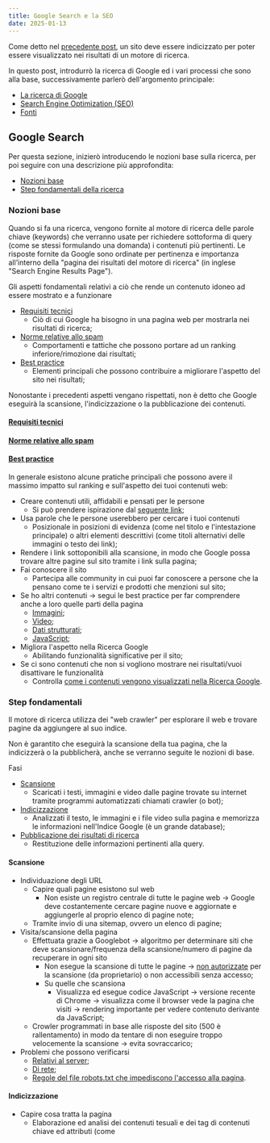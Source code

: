 ```yaml
---
title: Google Search e la SEO
date: 2025-01-13
---
```


Come detto nel [precedente post](https://GianlucaSpendolini.github.io/blog/2025/01/10/Creare_un_blog.html), un sito deve essere indicizzato per poter essere visualizzato nei risultati di un motore di ricerca.

In questo post, introdurrò la ricerca di Google ed i vari processi che sono alla base, successivamente parlerò dell'argomento principale:
- [La ricerca di Google](#google-search)
- [Search Engine Optimization (SEO)](#search-engine-optimization)
- [Fonti](#fonti)


## Google Search

Per questa sezione, inizierò introducendo le nozioni base sulla ricerca, per poi seguire con una descrizione più approfondita:
- [Nozioni base](#nozioni-base)
- [Step fondamentali della ricerca](#step-fondamentali)

### Nozioni base

Quando si fa una ricerca, vengono fornite al motore di ricerca delle parole chiave (keywords) che verranno usate per richiedere sottoforma di query (come se stessi formulando una domanda) i contenuti più pertinenti.
Le risposte fornite da Google sono ordinate per pertinenza e importanza all’interno della "pagina dei risultati del motore di ricerca" (in inglese "Search Engine Results Page").

Gli aspetti fondamentali relativi a ciò che rende un contenuto idoneo ad essere mostrato e a funzionare
- [Requisiti tecnici](#requisiti-tecnici)
    - Ciò di cui Google ha bisogno in una pagina web per mostrarla nei risultati di ricerca;
- [Norme relative allo spam](#norme-relative-allo-spam)
    - Comportamenti e tattiche che possono portare ad un ranking inferiore/rimozione dai risultati;
- [Best practice](#best-practice)
    - Elementi principali che possono contribuire a migliorare l'aspetto del sito nei risultati;

Nonostante i precedenti aspetti vengano rispettati, non è detto che Google eseguirà la scansione, l'indicizzazione o la pubblicazione dei contenuti.


#### [Requisiti tecnici](https://developers.google.com/search/docs/essentials/technical)


#### [Norme relative allo spam](https://developers.google.com/search/docs/essentials/spam-policies)


#### [Best practice](https://developers.google.com/search/docs)

In generale esistono alcune pratiche principali che possono avere il massimo impatto sul ranking e sull'aspetto dei tuoi contenuti web:
- Creare contenuti utili, affidabili e pensati per le persone
    - Si può prendere ispirazione dal [seguente link](https://developers.google.com/search/docs/fundamentals/creating-helpful-content);
- Usa parole che le persone userebbero per cercare i tuoi contenuti 
    - Posizionale in posizioni di evidenza (come nel titolo e l'intestazione principale) o altri elementi descrittivi (come titoli alternativi delle immagini o testo dei link);
- Rendere i link sottoponibili alla scansione, in modo che Google possa trovare altre pagine sul sito tramite i link sulla pagina;
- Fai conoscere il sito
    - Partecipa alle community in cui puoi far conoscere a persone che la pensano come te i servizi e prodotti che menzioni sul sito;
- Se ho altri contenuti -> segui le best practice per far comprendere anche a loro quelle parti della pagina 
    - [Immagini](https://developers.google.com/search/docs/appearance/google-images);
    - [Video](https://developers.google.com/search/docs/appearance/video);
    - [Dati strutturati](https://developers.google.com/search/docs/appearance/structured-data/intro-structured-data);
    - [JavaScript](https://developers.google.com/search/docs/crawling-indexing/javascript/javascript-seo-basics);
- Migliora l'aspetto nella Ricerca Google
    - Abilitando funzionalità significative per il sito;
- Se ci sono contenuti che non si vogliono mostrare nei risultati/vuoi disattivare le funzionalità
    - Controlla [come i contenuti vengono visualizzati nella Ricerca Google](https://developers.google.com/search/docs/crawling-indexing/control-what-you-share).


### Step fondamentali

Il motore di ricerca utilizza dei "web crawler" per esplorare il web e trovare pagine da aggiungere al suo indice.

Non è garantito che eseguirà la scansione della tua pagina, che la indicizzerà o la pubblicherà, anche se verranno seguite le nozioni di base.

Fasi
- [Scansione](#scansione)
    - Scaricati i testi, immagini e video dalle pagine trovate su internet tramite programmi automatizzati chiamati crawler (o bot);
- [Indicizzazione](#indicizzazione)
    - Analizzati il testo, le immagini e i file video sulla pagina e memorizza le informazioni nell'Indice Google (è un grande database);
- [Pubblicazione dei risultati di ricerca](#pubblicazione-dei-risultati)
    - Restituzione delle informazioni pertinenti alla query.

#### Scansione
- Individuazione degli URL
    - Capire quali pagine esistono sul web
        - Non esiste un registro centrale di tutte le pagine web -> Google deve costantemente cercare pagine nuove e aggiornate e aggiungerle al proprio elenco di pagine note;
    - Tramite invio di una sitemap, ovvero un elenco di pagine;
- Visita/scansione della pagina 
    - Effettuata grazie a Googlebot -> algoritmo per determinare siti che deve scansionare/frequenza della scansione/numero di pagine da recuperare in ogni sito
        - Non esegue la scansione di tutte le pagine -> [non autorizzate](https://developers.google.com/search/docs/crawling-indexing/robots/robots_txt) per la scansione (da proprietario) o non accessibili senza accesso;
        - Su quelle che scansiona 
            - Visualizza ed esegue codice JavaScript -> versione recente di Chrome -> visualizza come il browser vede la pagina che visiti -> rendering importante per vedere contenuto derivante da JavaScript;
    - Crowler programmati in base alle risposte del sito (500 è rallentamento) in modo da tentare di non eseguire troppo velocemente la scansione -> evita sovraccarico;
- Problemi che possono verificarsi
    - [Relativi al server](https://developers.google.com/search/docs/crawling-indexing/http-network-errors#http-status-codes);
    - [Di rete](https://developers.google.com/search/docs/crawling-indexing/http-network-errors#network-and-dns-errors);
    - [Regole del file robots.txt che impediscono l'accesso alla pagina](https://developers.google.com/search/docs/crawling-indexing/robots/intro).

#### Indicizzazione 
- Capire cosa tratta la pagina 
    - Elaborazione ed analisi dei contenuti tesuali e dei tag di contenuti chiave ed attributi (come <title> e attributi ALT);
- Capisce se pagina è duplicato o canonica 
    - Canonica -> mostrata nei risultati
        - Raggruppamento (clustering) delle pagine con contenuti simili trovate su internet;
        - Selezionata quella più rappresentativa;
        - Altre pagine sono versioni alternative -> pubblicate in contesti diversi (accesso da dispositivo mobile pagina specifica in quel cluster);
- Raccoglie indicatori dalla pagina canonica e contenuti -> usati nella fase di pubblicazione dei risultati 
    - Info archiviate nell'Indice di Google (grande database ospitato su migliaia di computer);
- Dipende anche dai contenuti e metadati -> problematiche
    - [Qualità bassa dei contenuti](https://developers.google.com/search/docs/essentials);
    - [Le regole dei meta tag Robots non consentono l'indicizzazione](https://developers.google.com/search/docs/crawling-indexing/block-indexing);
    - [Il design del sito potrebbe rendere difficile l'indicizzazione](https://developers.google.com/search/docs/crawling-indexing/javascript/javascript-seo-basics).

#### Pubblicazione dei risultati
- Dopo inserimento della query da parte di un utente
    - I computer cercano le pagine corrispondenti nell'indice;
    - Restituiscono i risultati ritenuti della migliore qualità e più pertinenti per quella query
        - La pertinenza viene stabilita tenendo in considerazione centinaia di fattori (come la posizione, la lingua e il dispositivo dell'utente);
    - Le funzionalità di ricerca visualizzate nella pagina dei risultati di ricerca cambiano anche in base alla query dell'utente;
- Se Search Console indica che una pagina è indicizzata ma non la vedi -> possibili cause
    - [Contenuti non pertinenti alle query degli utenti](https://developers.google.com/search/docs/fundamentals/seo-starter-guide#expect-search-terms);
    - [Qualità bassa dei contenuti](https://developers.google.com/search/docs/essentials);
    - [Le regole del meta tag Robots impediscono la pubblicazione ](https://developers.google.com/search/docs/crawling-indexing/block-indexing).


## Search Engine Optimization

La SEO serve ad aiutare i motori di ricerca a comprendere i tuoi contenuti, nonché aiutare gli utenti a trovare il tuo sito e decidere se visitarlo tramite un motore di ricerca.

Essa differisce dalla Search Engine Marketing poichè non punta al collocamento di argomenti nella SERP per mezzo di campagne pubblicitarie a pagamento (tramite Pay per clic).

Non è garantito che un determinato sito venga aggiunto all'indice di Google, ma hanno maggiori probabilità di comparire nei risultati di ricerca di Google.

La SEO riguarda il passo successivo: impegnarsi per migliorare la presenza del tuo sito nella Ricerca
- Se vengono seguite le best practice, magari sarà più facile per i motori di ricerca (non solo Google) eseguire la scansione, indicizzare e comprendere i tuoi contenuti.

Di seguito riporterò:
- [Tempistiche per vedere gli effetti](#tempistiche-per-i-risultati)
- [Aiutare Google nella ricerca](#aiutare-google-nella-ricerca)
- [Organizzazione del sito](#organizzare-il-sito)
- [Creare un sito utile ed interessante](#creare-un-sito-utile-ed-interessante)
- [Influenzare l'aspetto del sito](#influenzare-laspetto-del-sito)
- [Aggiungere immagini ed ottimizzarle](#aggiungere-immagini-ed-ottimizzarle)
- [Ottimizzazione dei video](#ottimizzazione-dei-video)
- [Promuovere il sito web](#promuovere-il-sito-web)
- [Aspetti su cui non soffermarsi](#aspetti-su-cui-non-soffermarsi)
- [Consigli extra](#consigli)


### Tempistiche per i risultati

Non è immediato. Le modifiche sono di diversi tipi e richiedono diverso tempo. Si possono aspettare un paio di settimane e, se non si vedono effetti, è possibile ripetere le modifiche.


### Aiutare Google nella ricerca

Prima di tutto, controlla se Google ha già trovato i contenuti, così da non fare altro se non qualche piccola modifica per aumentarne il ranking. Inizia usando l'operatore "site" nella barra di ricerca come segue:

    site:<URL>

Se sono nell'indice di Google, vedrai i risultati nella pagina di ricerca, altrimenti puoi controllare i [requisiti tecnici](https://developers.google.com/search/docs/essentials/technical) per constatare che sia altro.

Se non è nemmeno un problema tecnico, è meglio adottare qualche piccola modifica. Google spesso trova le pagine tramite link da pagine di cui ha già eseguito la scansione. Infatti è molto comodo avere pagine che
rimandano al tuo sito e, per farlo, puoi promuovere il sito, invitando le persone a [scoprire i contenuti che porti](https://developers.google.com/search/docs/fundamentals/seo-starter-guide#promoting).
Un altro modo è inviare una [sitemap](https://developers.google.com/search/docs/crawling-indexing/sitemaps/overview), ovvero un file contenente tutti gli URL del sito importanti. E' possibile che alcuni CMS lo 
facciano già, però è sempre meglio far conoscere il proprio sito. 

Di seguito:
- [Verificare se Google può vedere una pagina come la vede l'utente](#vedere-la-pagina-come-lutente)
- [Se non si vuole che una pagina venga visualizzata nei risultati di ricerca](#se-non-si-vuole-far-comparire-una-pagina-nei-risultati)

#### Vedere la pagina come l'utente
- In una scansione dovrebbe vedere la pagina come la vedrebbe l'utente -> meglio se fosse in grado di accedere alle stesse risorse del browser dell'utente
    - Se il sito nasconde componenti importanti (come CSS e JavaScript) -> potrebbe non riuscire a comprendere le pagine -> non mostrate/pessimo ranking
- Se le pagine contengono informazioni diverse a seconda dell'ubicazione dell'utente -> meglio assicurarsi che siano soddisfatte le informazioni che vede Google dal suo crawler (Stati Uniti)
    - E' possibile usare uno [strumento](https://support.google.com/webmasters/answer/9012289) per verificare come Google vede la pagina

#### Se non si vuole far comparire una pagina nei risultati
- E' possibile farlo attraverso [diversi modi](https://developers.google.com/search/docs/crawling-indexing/control-what-you-share#how-to-block-content)


### Organizzare il sito

Se il sito è organizzato in modo logico, è utile per gli utenti e i motori di ricerca a comprendere la correlazione tra le pagine ed il resto del sito.
- Consigli utili a lungo termine
- Se non lo è -> i motori di ricerca comprenderanno le pagine (indipendentemente da com'è organizzato)

Di seguito:
- [URL descrittivi](#url-descrittivi)
- [Raggruppare le pagine nelle directory](#raggruppare-le-pagine-nelle-directory)
- [Ridurre i contenuti duplicati](#ridurre-i-contenuti-duplicati)

#### URL descrittivi
<table style="border: none;">
    <tr>
        <td style="border: none; padding-left: 0; width: auto;">
            Delle parti possono essere visualizzate nei risultati come breadcrumb (parte grigio-chiaro accanto a 'dominio' > ...).
            Ciò permette agli utenti di utilizzare anche gli URL per capire se un risultato sarà utile per loro.
            <br /><br />
            Inoltre, Google viene a conoscenza automaticamente dei breadcrumb in base alle parole nell'URL.
            I breadcrumb possono anche essere influenzati con i dati strutturati se si hanno le competenze tecniche necessarie.
            Una cosa molto utile è quella di provare a includere nell'URL parole che potrebbero essere utili per gli utenti.
        </td>
        <td style="border: none; padding-right: 0; width: 200px;">
            <img 
                alt="Illustrazione che mostra un risultato di testo nella Ricerca Google con callout che etichettano elementi visivi dell'URL visibili specifici, tra cui dominio e breadcrumb" 
                src="https://developers.google.com/static/search/docs/images/text-result.png" 
                style="max-width: 100%; height: auto;"
            />
        </td>
    </tr>
</table>

#### Raggruppare le pagine nelle directory

<table style="border: none;">
    <tr>
        <td style="border: none; padding-left: 0; width: auto;">
            Il modo in cui vengono organizzati i contenuti potrebbe influire su come Google esegue la scansione e l'indicizzazione del sito.
            <br /><br />
            L'uso di directory (o cartelle) per raggruppare argomenti simili può aiutare Google a capire la frequenza con cui cambiano gli URL nelle singole directory.
            <br /><br />
            Inoltre Google può apprendere queste informazioni ed eseguire la scansione delle varie directory a frequenze diverse.
            Un consiglio potrebbe essere quello di avere le <a 
                href="https://developers.google.com/search/docs/specialty/ecommerce/help-google-understand-your-ecommerce-site-structure"
            >strutture</a> dei siti ottimizzate per la ricerca, poichè avere un'efficace struttura degli URL ha un'importanza molto rilevante.
        </td>
        <td style="border: none; padding-right: 0; width: 200px;">
            <img 
                alt="Illustrazione di come raggruppare le pagine nelle directory" 
                src="https://developers.google.com/static/search/docs/images/grouping-pages-in-directories.png" 
                style="max-width: 100%; height: auto;"
            />
        </td>
    </tr>
</table>

#### Ridurre i contenuti duplicati
- Evitare di fare come molti siti che mostrano gli stessi contenuti ma con URL diversi poichè i motori di ricerca sceglieranno solo quello canonico da registrare
    - Per questo, è meglio verificare se è possibile [specificare una versione canonica](https://developers.google.com/search/docs/crawling-indexing/consolidate-duplicate-urls) (al posto di far sprecare risorse di scansione su URL che non interessano)
- Per lavorare alla canonicalizzazione, assicurati che ogni contenuto sia accessibile tramite 1 solo URL (altrimenti può crearsi confusione)
    - Se si hanno più pagine con le stesse informaizoni -> reindirizzamento ad un URL che rappresenti al meglio le informazioni 
    - Se non è possibile fare il reindirizzamento -> si può usare l'elemento link con la proprietà rel="canonical"

            <link rel="canonical" />

### Creare un sito utile ed interessante

Ovviamente, creare contenuti "interessanti ed utili" varia di persona in persona, ma è molto utile per permettere la presenza del tuo sito nei risultati. Inoltre, i contenuti "interessanti ed utili" hanno delle cose in comune:
- Il testo è facile da leggere e ben organizzato
    - Redigere i contenuti in modo naturale e assicurarsi che siano ben scritti
        - Facili da seguire
        - Privi di errori ortografici e grammaticali
    - Suddividere i contenuti lunghi in paragrafi e sezioni
    - Fornire intestazioni per aiutare gli utenti a navigare le pagine 
- Crea contenuti unici
    - Quando si scrivono nuovi contenuti -> non copiare quelli di altri ma scrivili in base a ciò che sai a riguardo (non limitarti a [rimaneggiare contenuti già pubblicati](https://developers.google.com/search/docs/essentials/spam-policies#scraped-content))
- Aggiorna i contenuti
    - Controlla e aggiorna in base alle necessità OPPURE elimina se non sono più rilevanti
- Riporta contenuti [utili, affidabili e pensati per le persone](https://developers.google.com/search/docs/fundamentals/creating-helpful-content)
    - Assicurarsi di scrivere contenuti che gli utenti ritengono affidabili (anche riportando le fonti da cui si sono prese le notizie)
 
Di seguito
- [Pensare ai termini di ricerca usati dai lettori](#pensare-ai-termini-di-ricerca-usati-dai-lettori)
- [Evitare pubblicità che distraggono](#evitare-pubblicità-che-distraggono)
- [Inserire link a risorse pertinenti](#inserire-link-a-risorse-pertinenti)

#### Pensare ai termini di ricerca usati dai lettori
- Ogni utente può utilizzare diversi termini per cercare i contenuti
    - Utenti esperti potrebbero utilizzare parole chiave diverse rispetto a quelle impiegate dai neofiti
    - Prevedere queste differenze nei comportamenti di ricerca e scrivere pensando ai lettori potrebbe avere effetti positivi sulle prestazioni del tuo sito nei risultati di ricerca
- Però se non si prevedono tutti i termini, non bisogna preoccuparsi, poichè i sistemi di corrispondenza delle lingue di Google sono sofisticati e sono in grado di comprendere in che modo la tua pagina è correlata a molte query

#### [Evitare pubblicità che distraggono](https://developers.google.com/search/docs/appearance/avoid-intrusive-interstitials)
- Evitare che distraggano eccessivamente o che impediscano di leggere i contenuti

#### Inserire link a risorse pertinenti
<div align="center">
    <img 
        alt="Illustrazione che mostra la parte di testo di un link"
        src="https://developers.google.com/static/search/docs/images/what-is-link-text.png"
        width="50%"
    />
</div>

- I link sono molto utili per collegare gli utenti e i motori di ricerca ad altre parti del tuo sito o a pagine pertinenti su altri siti
    - I link possono aggiungere valore anche collegando gli utenti e Google ad un'altra risorsa che conferma ciò di cui scrivi
- Il testo del link ([anchor text](https://developers.google.com/search/docs/crawling-indexing/links-crawlable#write-good-anchor-text))
    - Parte testuale di un link che puoi vedere
        - Comunica informazioni sulla pagina a cui rimanda il link
    - Utenti e motori di ricerca possono comprendere facilmente cosa contengono le pagine collegate prima di visitarle
- Inserire il link quando necessario
    - Possono fornire più contesto su un argomento, sia per gli utenti che per i motori di ricerca
        - Potrebbe aiutare a dimostrare le tue conoscenze su un argomento
    - Quando inserisci link a pagine al di fuori del tuo controllo, assicurati che la risorsa a cui indirizza il link sia attendibile
        - Se non ritieni attendibili i contenuti e vuoi comunque creare un link che vi rimandi, aggiungi un'annotazione "nofollow" o simile al link per evitare l'associazione con quello a cui rimandi
        - Ciò evita potenziali conseguenze negative sul tuo ranking nella Ricerca Google
    - Se si accettano contenuti generati dagli utenti, assicurati che in ogni link pubblicato dagli utenti sia presente nofollow o un'annotazione simile 
        - Aggiunta automaticamente dal tuo CMS
        - Magari non vuoi che il tuo sito venga associato ciecamente ai siti a cui gli utenti rimandano tramite link
            - Può anche scoraggiare gli spammer dall'utilizzare il tuo sito web in modo illecito

### Influenzare l'aspetto del sito

Pagina dei risultati è composta da alcuni [elementi visivi](https://developers.google.com/search/docs/appearance/visual-elements-gallery) che si possono influenzare per aiutare gli utenti se visitare il sito.

Di seguito
- [Influenzare i link dei titoli](#influenzare-i-link-dei-titoli)
- [Controllare gli snippet](#controllare-gli-snippet)

#### Influenzare i link dei titoli
<table style="border: none;">
    <tr style="background-color: transparent;">
        <td style="border: none; padding-left: 0; width: auto;">
            Prendono parte del titolo presente nei risultati di ricerca e può aiutare le persone a fare click.
        </td>
        <td style="border: none; padding-right: 0; width: 200px;">
            <img 
                alt="Illustrazione di un risultato di testo nella Ricerca Google, con un riquadro evidenziato intorno alla parte del link del titolo" 
                src="https://developers.google.com/static/search/docs/images/blank-title-link.png" 
                style="max-width: 100%; height: auto;"
            />
        </td>
    </tr>
    <tr style="background-color: transparent;">
        <td style="border: none; padding-left: 0; width: auto;">
            Ci sono fonti che Google usa per generare il link del titolo tramite le parole inserite nel tag <code>title</code> ed altre intestazioni della pagina.
            Il testo del titolo può essere usato anche per il titolo del risultato (il Tag Title) mostrato nei browser web e nei preferiti.
            <br />
            Per criverne <a 
                             href="https://developers.google.com/search/docs/appearance/title-link"
            >uno efficace</a> il titolo deve essere:
            <ul>
                <li>
                    Unico per la pagina (ogni pagina del sito deve avere un titolo che la rappresenti);
                </li>
                <li>
                    Chiaro;
                </li>
                <li>
                    Conciso;
                </li>
                <li>
                    Ne descriva accuratamente i contenuti.
                </li>
            </ul>
        </td>
        <td style="border: none; padding-right: 0; width: 200px;">
            <img 
                alt="Illustrazione dell'aspetto del testo del titolo in una pagina web e nel codice HTML" 
                src="https://developers.google.com/static/search/docs/images/titles-on-page-html.png" 
                style="max-width: 100%; height: auto;"
            />
        </td>
    </tr>
</table>

#### Controllare gli snippet
<table style="border: none;">
    <tr>
        <td style="border: none; padding-left: 0; width: auto;">
            Gli snippet non sono altro che una descrizione della pagina di destinazione.
            Si trovano sotto il link del titolo e aiutano gli utenti a decidere se fare click.
            <br /><br />
            Il testo è estratto dai contenuti della pagina a cui rimanda il risultato di ricerca, mediante:
            <ul>
                <li>
                    Controllo sulle parole che possono essere usate per generare lo snippet;
                </li>
                <li>
                    Estrazione dei contenuti del tag della <a
                                                               href="https://developers.google.com/search/docs/appearance/snippet#meta-descriptions"
                    >meta descrizione</a>, la quale deve
                    <ul>
                        <li>
                            Essere un breve riepilogo della pagina (1/2 frasi);
                        </li>
                        <li>
                            Essere unica per ogni pagina;
                        </li>
                        <li>
                            Includere i punti più significativi della pagina (compresa la keyword identificativa) in modo accattivante
                            <ul>
                                <li>
                                    Per questo viene in aiuto uno <a
                                                                      href="https://ads.google.com/intl/it_it/home/tools/keyword-planner"
                                    >strumento</a> utile a determinare quelle più pertinenti e vantaggiose da utilizzare, in relazione a un argomento.
                                </li>
                            </ul>
                        </li>
                    </ul>
                </li>
            </ul>
        </td>
        <td style="border: none; padding-right: 0; width: 200px;">
            <img 
                alt="Illustrazione di un risultato di testo nella Ricerca Google, con un riquadro evidenziato intorno alla riga della parte dello snippet" 
                src="https://developers.google.com/static/search/docs/images/blank-snippet.png" 
                style="max-width: 100%; height: auto;"
            />
        </td>
    </tr>
</table>

### Aggiungere immagini ed ottimizzarle

Molte persone effettuano ricerche visive
- Le immagini possono rappresentare il modo in cui gli utenti trovano il sito per la prima volta
- Se aggiungi immagini -> assicurati che le persone ed i motori di ricerca siano in grado di trovarle e comprenderle

Di seguito
- [Aggiungere immagini di alta qualità accanto al testo pertinente](#immagini-di-alta-qualità-accanto-al-testo)
- [Aggiungere testo alternativo descrittivo all'immagine](#aggiungere-testo-alternativo-descrittivo-allimmagine)

#### Immagini di alta qualità accanto al testo
- Meglio fornire agli utenti contesto e dettagli sufficienti per decidere quale immagine corrisponde meglio a ciò che stavano cercando
- Usa immagini nitide e chiare, e posizionale vicino al testo pertinente all'immagine
    - Il testo accanto alle immagini può aiutare Google a comprendere meglio l'argomento dell'immagine e il suo significato nel contesto della tua pagina

#### Aggiungere testo alternativo descrittivo all'immagine
- Il testo alternativo è una porzione di testo breve ma descrittiva che spiega la relazione tra l'immagine e i tuoi contenuti
- Aiuta i motori di ricerca a capire l'argomento dell'immagine e come è correlata alla tua pagina
    - E' importante aggiungere [testo alternativo efficace](https://developers.google.com/search/docs/appearance/google-images#descriptive-alt-text)

### [Ottimizzazione dei video](https://developers.google.com/search/docs/appearance/video)
- Le persone potrebbero anche riuscire a scoprire il tuo sito tramite i risultati di video nella Ricerca Google
- Crea contenuti video di alta qualità
    - Incorpora il video in una pagina autonoma, vicino a del testo pertinente al video
    - Scrivi un testo descrittivo nei campi dei titoli e della descrizione di un video 
        - Il titolo di un video è sempre un titolo, quindi puoi applicare le best practice per la scrittura dei titoli anche in questo caso

### [Promuovere il sito web](https://developers.google.com/search/docs/essentials/spam-policies)
- Promozione sui social media
- Coinvolgimento della community
- Pubblicità, sia offline che online
    - Come stampare il sito su bigliettini da visita 
- Passaparola e molti altri metodi
    - [Risorse per ampliare e coinvolgere il pubblico](https://creators.google/en-us/content-creation-guides/audience-engagement/)

### Aspetti su cui non soffermarsi
- Meta tag keywords
    - La [ricerca Google non usa i meta-tag keywords](https://developers.google.com/search/blog/2009/09/google-does-not-use-keywords-meta-tag)
- Parole chiave in eccesso
    - Ripetere eccessivamente le stesse parole (anche in varianti) possono stancare gli utenti ed essere viste dal motore di ricerca come [violazione relativa allo spam](https://developers.google.com/search/docs/essentials/spam-policies#keyword-stuffing)
- Parole chiave nel nome di dominio o nel percorso dell'URL 
    - Fai ciò che è meglio per l'azienda
        - Usa le best practice per il marketing
    - Per il ranking
        - Utilizzo di parole chiave nel nome del dominio/nell'URL -> quasi nessun effetto se non nel [breadcrumb](https://developers.google.com/search/docs/appearance/visual-elements-gallery#breadcrumb)
        - Per i nomi di dominio di primo livello
            - Importante solo se scegli come target gli utenti di un paese specifico e, anche in questo caso, di solito è un indicatore a basso impatto
            - Altrimenti non infleunza il ranking
- Lunghezza minima o massima dei contenuti
    - Se si prende in considerazione solo questo parametro -> non conta 
    - Se si usano varianti delle parole (scrivendo in modo naturale per evitare le ripetizioni), si hanno maggiori possibilità di comparire nella Ricerca semplicemente perché si utilizzano più parole chiave
- Sottodomini e sottodirectory
    - Fare tutto ciò che è utile all'attività
    - Puoi
        - Gestire il sito se è segmentato per sottodirectory
        - Suddividere gli argomenti in sottodomini, a seconda dell'argomento o del settore del sito
- [PageRank](https://developers.google.com/search/docs/appearance/ranking-systems-guide#link-analysis)
    - Utilizza i link ed è uno degli algoritmi fondamentali di Google 
    - La ricerca prende in considerazione anche altri indicatori di ranking
- "Penalità" per contenuti duplicati
    - Se alcuni dei tuoi contenuti sono accessibili da più URL, non è un problema
    - Non è efficiente MA non è causa di azione manuale
        - Diversamente se si [copiano i contenuti di altri siti](https://developers.google.com/search/docs/essentials/spam-policies#scraped-content)
- Numero e ordine delle intestazioni
    - L'ordine semantico è ottimo per gli screenreader ma non importa nulla per la ricerca Google 
        - Solitamente non usa HTML valido -> ricerca spesso non dipende da significati semantici nell'HTML 
    - Non esiste una quantità magica e ideale di intestazioni che una determinata pagina dovrebbe avere
        - Se ci sono troppi link, diminuiscine il numero 
- Pensare che i criteri EEAT costituiscano un fattore di ranking
    - [Expertise, Authoritativeness, Trustworthiness](https://developers.google.com/search/docs/fundamentals/creating-helpful-content#eat)

### Consigli
- Utilizza [Search Console](https://developers.google.com/search/docs/monitor-debug/search-console-start)
    - Configurare un account Search Console ti consente di monitorare e ottimizzare le prestazioni del tuo sito web sulla Ricerca Google
- [Gestire la SEO del tuo sito web nel tempo](https://developers.google.com/search/docs/fundamentals/get-started)
    - Attività e scenari più approfonditi relativi alla SEO
- Migliorare l'aspetto del tuo sito nei risultati della Ricerca Google
    - [Dati strutturati](https://developers.google.com/search/docs/appearance/structured-data/intro-structured-data) validi sulle tue pagine le rendono idonee anche per molte funzionalità speciali nei risultati della Ricerca Google
        - Stelle delle recensioni
        - Caroselli
        - ...
    - Molto utile è la [galleria](https://developers.google.com/search/docs/appearance/structured-data/search-gallery) dei tipi di risultati di ricerca per i quali le pagine possono essere idonee


## Fonti

Google
- Google Search
    - [Nozioni di base sulla Ricerca Google](https://developers.google.com/search/docs/essentials)
    - [Guida approfondita sul funzionamento di Google Search](https://developers.google.com/search/docs/fundamentals/how-search-works)
- Search Engine Optimization
    - [Guida introduttiva all'ottimizzazione per i motori di ricerca](https://developers.google.com/search/docs/fundamentals/seo-starter-guide)

Salvatore Aranzulla
- [Come funziona](https://www.aranzulla.it/seo-come-funziona-1290285.html)
- [Indicizzare un sito](https://www.aranzulla.it/come-indicizzare-un-sito-27237.html)
- [Essere i primi su Google](https://www.aranzulla.it/come-essere-primi-su-google-1092179.html)
- [Link Building](https://www.aranzulla.it/come-fare-link-building-1266246.html)
